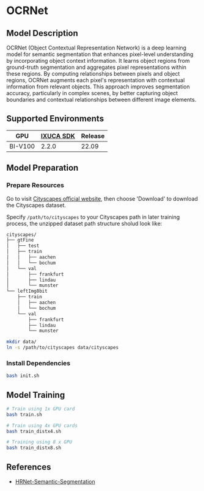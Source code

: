 # OCRNet

## Model Description

OCRNet (Object Contextual Representation Network) is a deep learning model for semantic segmentation that enhances
pixel-level understanding by incorporating object context information. It learns object regions from ground-truth
segmentation and aggregates pixel representations within these regions. By computing relationships between pixels and
object regions, OCRNet augments each pixel's representation with contextual information from relevant objects. This
approach improves segmentation accuracy, particularly in complex scenes, by better capturing object boundaries and
contextual relationships between different image elements.

## Supported Environments

| GPU    | [IXUCA SDK](https://gitee.com/deep-spark/deepspark#%E5%A4%A9%E6%95%B0%E6%99%BA%E7%AE%97%E8%BD%AF%E4%BB%B6%E6%A0%88-ixuca) | Release |
|--------|-----------|---------|
| BI-V100 | 2.2.0     |  22.09  |

## Model Preparation

### Prepare Resources

Go to visit [Cityscapes official website](https://www.cityscapes-dataset.com/), then choose 'Download' to download the
Cityscapes dataset.

Specify `/path/to/cityscapes` to your Cityscapes path in later training process, the unzipped dataset path structure
sholud look like:

```bash
cityscapes/
├── gtFine
│   ├── test
│   ├── train
│   │   ├── aachen
│   │   └── bochum
│   └── val
│       ├── frankfurt
│       ├── lindau
│       └── munster
└── leftImg8bit
    ├── train
    │   ├── aachen
    │   └── bochum
    └── val
        ├── frankfurt
        ├── lindau
        └── munster
```

```bash
mkdir data/
ln -s /path/to/cityscapes data/cityscapes
```

### Install Dependencies

```bash
bash init.sh
```

## Model Training

```bash
# Train using 1x GPU card
bash train.sh

# Train using 4x GPU cards
bash train_distx4.sh

# Training using 8 x GPU  
bash train_distx8.sh
```

## References

- [HRNet-Semantic-Segmentation](https://github.com/HRNet/HRNet-Semantic-Segmentation)
